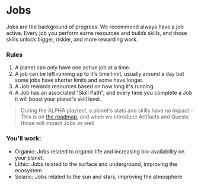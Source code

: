 # Jobs

Jobs are the background of progress.  We recommend always have a job active.  Every job you perform earns resources and builds skills, and those skills unlock bigger, riskier, and more rewarding work.

### Rules

1. &#x20;A planet can only have one active job at a time.
2. A job can be left running up to it's time limit, usually around a day but some jobs have shorter limits and some have longer. &#x20;
3. A Job rewards resources based on how long it's running.
4. A Job has an associated "Skill Path", and every time you complete a Job it will boost your planet's skill level.

> During the ALPHA playtest, a planet's stats and skills have no impact - This is on [the roadmap](https://github.com/users/gnomadic/projects/2/views/3), and when we introduce Artifacts and Quests those will impact Jobs as well

### You'll work:

* Organic: Jobs related to organic life and increasing bio-availability on your planet.
* Lithic: Jobs related to the surface and underground, improving the ecosystem
* Solaric: Jobs related to the sun and stars, improving the atmosphere





